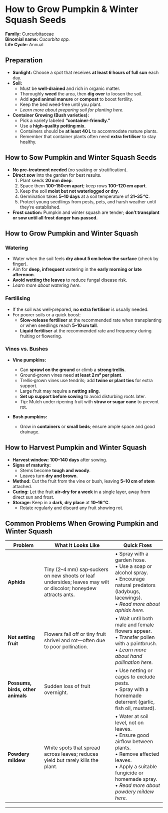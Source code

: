 # How to Grow Pumpkin & Winter Squash Seeds

**Family:** Curcurbitaceae  
**Binomial name:** _Cucurbita spp._  
**Life Cycle:** Annual  

## Preparation

- **Sunlight:** Choose a spot that receives **at least 6 hours of full sun** each day.  
- **Soil:**  
  - Must be **well‑drained** and rich in organic matter.  
  - Thoroughly **weed** the area, then **dig over** to loosen the soil.  
  - Add **aged animal manure** or **compost** to boost fertility.  
  - Keep the bed weed‑free until you plant.  
  - *Learn more about preparing soil for planting here.*  
- **Container Growing (Bush varieties):**  
  - Pick a variety labeled **“container‑friendly.”**  
  - Use a **high‑quality potting mix**.  
  - Containers should be **at least 40 L** to accommodate mature plants.  
  - Remember that container plants often need **extra fertiliser** to stay healthy.

## How to Sow Pumpkin and Winter Squash Seeds

- **No pre‑treatment needed** (no soaking or stratification).  
- **Direct sow** into the garden for best results.  
  1. Plant seeds **20 mm deep**.  
  2. Space them **100–150 cm apart**; keep rows **100–120 cm apart**.  
  3. Keep the soil **moist but not waterlogged or dry**.  
  4. Germination takes **5–10 days** at a soil temperature of **21–35 °C**.  
  5. Protect young seedlings from pests, pets, and harsh weather until they’re established.  
- **Frost caution:** Pumpkin and winter squash are tender; **don’t transplant or sow until all frost danger has passed.**

## How to Grow Pumpkin and Winter Squash

### Watering

- Water when the soil feels **dry about 5 cm below the surface** (check by finger).  
- Aim for **deep, infrequent** watering in the **early morning or late afternoon**.  
- **Avoid wetting the leaves** to reduce fungal disease risk.  
- *Learn more about watering here.*

### Fertilising

- If the soil was well‑prepared, **no extra fertiliser** is usually needed.  
- For poorer soils or a quick boost:  
  - **Slow‑release fertiliser** at the recommended rate when transplanting or when seedlings reach **5–10 cm tall**.  
  - **Liquid fertiliser** at the recommended rate and frequency during fruiting or flowering.

### Vines vs. Bushes

- **Vine pumpkins:**  
  - Can **sprawl on the ground** or climb a **strong trellis**.  
  - Ground‑grown vines need **at least 2 m² per plant**.  
  - Trellis‑grown vines use tendrils; add **twine or plant ties** for extra support.  
  - Large fruit may require a **netting sling**.  
  - **Set up support before sowing** to avoid disturbing roots later.  
  - *Tip:* Mulch under ripening fruit with **straw or sugar cane** to prevent rot.

- **Bush pumpkins:**  
  - Grow in **containers** or **small beds**; ensure ample space and good drainage.

## How to Harvest Pumpkin and Winter Squash

- **Harvest window:** **100–140 days** after sowing.  
- **Signs of maturity:**  
  - Stems become **tough and woody**.  
  - Leaves turn **dry and brown**.  
- **Method:** Cut the fruit from the vine or bush, leaving **5–10 cm of stem** attached.  
- **Curing:** Let the fruit **air‑dry for a week** in a single layer, away from direct sun and frost.  
- **Storage:** Keep in a **dark, dry place** at **10–16 °C**.  
  - Rotate regularly and discard any fruit showing rot.

## Common Problems When Growing Pumpkin and Winter Squash

| Problem | What It Looks Like | Quick Fixes |
|---------|--------------------|-------------|
| **Aphids** | Tiny (2–4 mm) sap‑suckers on new shoots or leaf undersides; leaves may wilt or discolor; honeydew attracts ants. | • Spray with a garden hose. <br>• Use a soap or alcohol spray. <br>• Encourage natural predators (ladybugs, lacewings). <br>• *Read more about aphids here.* |
| **Not setting fruit** | Flowers fall off or tiny fruit shrivel and rot—often due to poor pollination. | • Wait until both male and female flowers appear. <br>• Transfer pollen with a paintbrush. <br>• *Learn more about hand pollination here.* |
| **Possums, birds, other animals** | Sudden loss of fruit overnight. | • Use netting or cages to exclude pests. <br>• Spray with a homemade deterrent (garlic, fish oil, mustard). |
| **Powdery mildew** | White spots that spread across leaves; reduces yield but rarely kills the plant. | • Water at soil level, not on leaves. <br>• Ensure good airflow between plants. <br>• Remove affected leaves. <br>• Apply a suitable fungicide or homemade spray. <br>• *Read more about powdery mildew here.* |

---